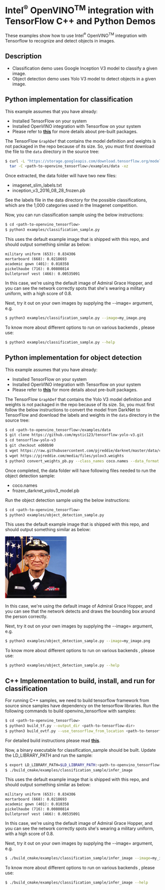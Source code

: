 # Intel<sup>®</sup> OpenVINO<sup>TM</sup> integration with TensorFlow C++ and Python Demos

These examples show how to use Intel<sup>®</sup> </sup> OpenVINO<sup>TM</sup> integration with Tensorflow to recognize  and detect objects in images.

## Description

* Classification demo uses Google Inception V3 model to classify a given image.
* Object detection demo uses Yolo V3 model to detect objects in a given image.

## Python implementation for classification 

This example assumes that you have already:  

* Installed TensorFlow on your system 
* Installed OpenVINO integration with Tensorflow on your system
* Please refer to [**this**](https://github.com/openvinotoolkit/openvino_tensorflow#use-pre-built-packages) for more details about pre-built packages.

The TensorFlow `GraphDef` that contains the model definition and weights is not packaged in the repo because of its size. So, you must first download the file to the `data` directory in the source tree:

```bash
$ curl -L "https://storage.googleapis.com/download.tensorflow.org/models/inception_v3_2016_08_28_frozen.pb.tar.gz" |
  tar -C <path-to-openvino_tensorflow>/examples/data -xz
```

Once extracted, the data folder will have two new files:

* imagenet_slim_labels.txt
* inception_v3_2016_08_28_frozen.pb

See the labels file in the data directory for the possible
classifications, which are the 1,000 categories used in the Imagenet
competition. 

Now, you can run classification sample using the below instructions:


```bash
$ cd <path-to-openvino_tensorflow>
$ python3 examples/classification_sample.py
```

This uses the default example image that is shipped with this repo, and should
output something similar as below:

```
military uniform (653): 0.834306
mortarboard (668): 0.0218693
academic gown (401): 0.010358
pickelhaube (716): 0.00800814
bulletproof vest (466): 0.00535091
```

In this case, we're using the default image of Admiral Grace Hopper, and you can
see the network correctly spots that she's wearing a military uniform, with a high
score of 0.8.

Next, try it out on your own images by supplying the --image= argument, e.g.

```bash
$ python3 examples/classification_sample.py --image=my_image.png
```

To know more about different options to run on various backends , please use:
```bash
$ python3 examples/classification_sample.py --help
```
## Python implementation for object detection

This example assumes that you have already:  

* Installed TensorFlow on your system 
* Installed OpenVINO integration with Tensorflow on your system
* Please refer to [**this**](https://github.com/openvinotoolkit/openvino_tensorflow#use-pre-built-packages) for more details about pre-built packages.


The TensorFlow `GraphDef` that contains the Yolo V3 model definition and weights is not packaged in the repo because of its size. So, you must first follow the below instructions to convert the model from DarkNet to TensorFlow and download the labels and weights in the `data` directory in the source tree:

```bash
$ cd <path-to-openvino_tensorflow>/examples/data
$ git clone https://github.com/mystic123/tensorflow-yolo-v3.git
$ cd tensorflow-yolo-v3
$ git checkout ed60b90
$ wget https://raw.githubusercontent.com/pjreddie/darknet/master/data/coco.names
$ wget https://pjreddie.com/media/files/yolov3.weights
$ python3 convert_weights_pb.py --class_names coco.names --data_format NHWC --weights_file yolov3.weights
```

Once completed, the data folder will have following files needed to run the object detection sample:

* coco.names
* frozen_darknet_yolov3_model.pb

Run the object detection sample using the below instructions:

```bash
$ cd <path-to-openvino_tensorflow>
$ python3 examples/object_detection_sample.py
```

This uses the default example image that is shipped with this repo, and should
output something similar as below:

<p align="left">
  <img src="../examples/data/detections.jpg" width="200" height="200" 
</p>

In this case, we're using the default image of Admiral Grace Hopper, and you can see that the network detects and draws the bounding box around the person correctly.

Next, try it out on your own images by supplying the --image= argument, e.g.

```bash
$ python3 examples/object_detection_sample.py --image=my_image.png
```

To know more about different options to run on various backends , please use:
```bash
$ python3 examples/object_detection_sample.py --help
```

## C++ Implementation to build, install, and run for classification

For running C++ samples, we need to build tensorflow framework from source since samples have dependency on the tensorflow libraries. Run the following commands to build openvino_tensorflow with samples:

```bash
$ cd <path-to-openvino_tensorflow>
$ python3 build_tf.py --output_dir <path-to-tensorflow-dir>
$ python3 build_ovtf.py --use_tensorflow_from_location <path-to-tensorflow-dir>
```
For detailed build instructions please read [**this**](https://github.com/openvinotoolkit/openvino_tensorflow#build-from-source).

Now, a binary executable for classification_sample should be built. Update the LD_LIBRARY_PATH and run the sample:

```bash
$ export LD_LIBRARY_PATH=$LD_LIBRARY_PATH:<path-to-openvino_tensorflow>/build_cmake/artifacts/lib:<path-to-openvino_tensorflow>/build_cmake/artifacts/tensorflow
$ ./build_cmake/examples/classification_sample/infer_image
```

This uses the default example image that is shipped with this repo, and should
output something similar as below:

```
military uniform (653): 0.834306
mortarboard (668): 0.0218693
academic gown (401): 0.010358
pickelhaube (716): 0.00800814
bulletproof vest (466): 0.00535091
```

In this case, we're using the default image of Admiral Grace Hopper, and you can
see the network correctly spots she's wearing a military uniform, with a high
score of 0.8.

Next, try it out on your own images by supplying the --image= argument, e.g.

```bash
$ ./build_cmake/examples/classification_sample/infer_image --image=my_image.png
```
To know more about different options to run on various backends , please use:
```bash
$ ./build_cmake/examples/classification_sample/infer_image --help
```
